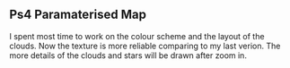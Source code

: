 ## Ps4 Paramaterised Map  

I spent most time to work on the colour scheme and the layout of the clouds. Now the texture is more reliable comparing to my last verion. The more details of the clouds and stars will be drawn after zoom in.